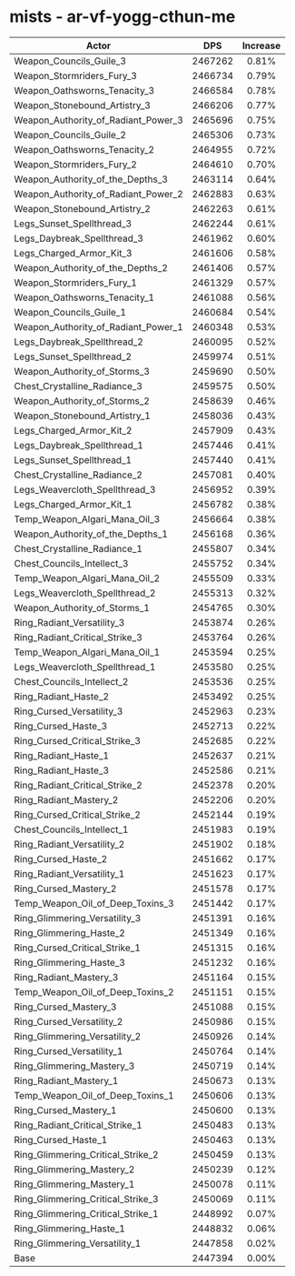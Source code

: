 # mists - ar-vf-yogg-cthun-me
| Actor | DPS | Increase |
|---|:---:|:---:|
|Weapon_Councils_Guile_3|2467262|0.81%|
|Weapon_Stormriders_Fury_3|2466734|0.79%|
|Weapon_Oathsworns_Tenacity_3|2466584|0.78%|
|Weapon_Stonebound_Artistry_3|2466206|0.77%|
|Weapon_Authority_of_Radiant_Power_3|2465696|0.75%|
|Weapon_Councils_Guile_2|2465306|0.73%|
|Weapon_Oathsworns_Tenacity_2|2464955|0.72%|
|Weapon_Stormriders_Fury_2|2464610|0.70%|
|Weapon_Authority_of_the_Depths_3|2463114|0.64%|
|Weapon_Authority_of_Radiant_Power_2|2462883|0.63%|
|Weapon_Stonebound_Artistry_2|2462263|0.61%|
|Legs_Sunset_Spellthread_3|2462244|0.61%|
|Legs_Daybreak_Spellthread_3|2461962|0.60%|
|Legs_Charged_Armor_Kit_3|2461606|0.58%|
|Weapon_Authority_of_the_Depths_2|2461406|0.57%|
|Weapon_Stormriders_Fury_1|2461329|0.57%|
|Weapon_Oathsworns_Tenacity_1|2461088|0.56%|
|Weapon_Councils_Guile_1|2460684|0.54%|
|Weapon_Authority_of_Radiant_Power_1|2460348|0.53%|
|Legs_Daybreak_Spellthread_2|2460095|0.52%|
|Legs_Sunset_Spellthread_2|2459974|0.51%|
|Weapon_Authority_of_Storms_3|2459690|0.50%|
|Chest_Crystalline_Radiance_3|2459575|0.50%|
|Weapon_Authority_of_Storms_2|2458639|0.46%|
|Weapon_Stonebound_Artistry_1|2458036|0.43%|
|Legs_Charged_Armor_Kit_2|2457909|0.43%|
|Legs_Daybreak_Spellthread_1|2457446|0.41%|
|Legs_Sunset_Spellthread_1|2457440|0.41%|
|Chest_Crystalline_Radiance_2|2457081|0.40%|
|Legs_Weavercloth_Spellthread_3|2456952|0.39%|
|Legs_Charged_Armor_Kit_1|2456782|0.38%|
|Temp_Weapon_Algari_Mana_Oil_3|2456664|0.38%|
|Weapon_Authority_of_the_Depths_1|2456168|0.36%|
|Chest_Crystalline_Radiance_1|2455807|0.34%|
|Chest_Councils_Intellect_3|2455752|0.34%|
|Temp_Weapon_Algari_Mana_Oil_2|2455509|0.33%|
|Legs_Weavercloth_Spellthread_2|2455313|0.32%|
|Weapon_Authority_of_Storms_1|2454765|0.30%|
|Ring_Radiant_Versatility_3|2453874|0.26%|
|Ring_Radiant_Critical_Strike_3|2453764|0.26%|
|Temp_Weapon_Algari_Mana_Oil_1|2453594|0.25%|
|Legs_Weavercloth_Spellthread_1|2453580|0.25%|
|Chest_Councils_Intellect_2|2453536|0.25%|
|Ring_Radiant_Haste_2|2453492|0.25%|
|Ring_Cursed_Versatility_3|2452963|0.23%|
|Ring_Cursed_Haste_3|2452713|0.22%|
|Ring_Cursed_Critical_Strike_3|2452685|0.22%|
|Ring_Radiant_Haste_1|2452637|0.21%|
|Ring_Radiant_Haste_3|2452586|0.21%|
|Ring_Radiant_Critical_Strike_2|2452378|0.20%|
|Ring_Radiant_Mastery_2|2452206|0.20%|
|Ring_Cursed_Critical_Strike_2|2452144|0.19%|
|Chest_Councils_Intellect_1|2451983|0.19%|
|Ring_Radiant_Versatility_2|2451902|0.18%|
|Ring_Cursed_Haste_2|2451662|0.17%|
|Ring_Radiant_Versatility_1|2451623|0.17%|
|Ring_Cursed_Mastery_2|2451578|0.17%|
|Temp_Weapon_Oil_of_Deep_Toxins_3|2451442|0.17%|
|Ring_Glimmering_Versatility_3|2451391|0.16%|
|Ring_Glimmering_Haste_2|2451349|0.16%|
|Ring_Cursed_Critical_Strike_1|2451315|0.16%|
|Ring_Glimmering_Haste_3|2451232|0.16%|
|Ring_Radiant_Mastery_3|2451164|0.15%|
|Temp_Weapon_Oil_of_Deep_Toxins_2|2451151|0.15%|
|Ring_Cursed_Mastery_3|2451088|0.15%|
|Ring_Cursed_Versatility_2|2450986|0.15%|
|Ring_Glimmering_Versatility_2|2450926|0.14%|
|Ring_Cursed_Versatility_1|2450764|0.14%|
|Ring_Glimmering_Mastery_3|2450719|0.14%|
|Ring_Radiant_Mastery_1|2450673|0.13%|
|Temp_Weapon_Oil_of_Deep_Toxins_1|2450606|0.13%|
|Ring_Cursed_Mastery_1|2450600|0.13%|
|Ring_Radiant_Critical_Strike_1|2450483|0.13%|
|Ring_Cursed_Haste_1|2450463|0.13%|
|Ring_Glimmering_Critical_Strike_2|2450459|0.13%|
|Ring_Glimmering_Mastery_2|2450239|0.12%|
|Ring_Glimmering_Mastery_1|2450078|0.11%|
|Ring_Glimmering_Critical_Strike_3|2450069|0.11%|
|Ring_Glimmering_Critical_Strike_1|2448992|0.07%|
|Ring_Glimmering_Haste_1|2448832|0.06%|
|Ring_Glimmering_Versatility_1|2447858|0.02%|
|Base|2447394|0.00%|
